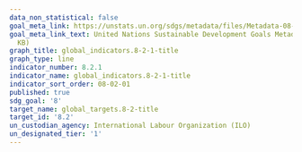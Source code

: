 ```yaml
---
data_non_statistical: false
goal_meta_link: https://unstats.un.org/sdgs/metadata/files/Metadata-08-02-01.pdf
goal_meta_link_text: United Nations Sustainable Development Goals Metadata (PDF 384
  KB)
graph_title: global_indicators.8-2-1-title
graph_type: line
indicator_number: 8.2.1
indicator_name: global_indicators.8-2-1-title
indicator_sort_order: 08-02-01
published: true
sdg_goal: '8'
target_name: global_targets.8-2-title
target_id: '8.2'
un_custodian_agency: International Labour Organization (ILO)
un_designated_tier: '1'
---
```

